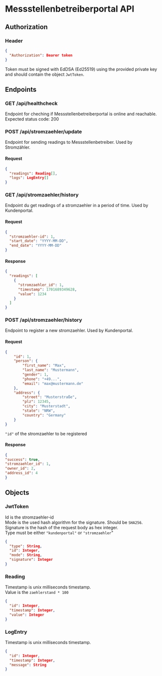 # Messstellenbetreiberportal API

## Authorization
### Header
```json
{
  "Authorization": Bearer token  
}
```
Token must be signed with EdDSA (Ed25519) using the provided private key and should contain the object `JwtToken`.

## Endpoints

### GET /api/healthcheck
Endpoint for cheching if Messstellenbetreiberportal is online and reachable.  
Expected status code: 200

### POST /api/stromzaehler/update
Endpoint for sending readings to Messstellenbetreiber. Used by Stromzähler.

#### Request
```json
{
  "readings": Reading[], 
  "logs": LogEntry[]
}
```

### GET /api/stromzaehler/history
Endpoint du get readings of a stromzaehler in a period of time. Used by Kundenportal.
#### Request
```json
{
  "stromzaehler-id": 1,
  "start_date": "YYYY-MM-DD",
  "end_date": "YYYY-MM-DD"
}
```
#### Response
```json
{
  "readings": [
    {
      "stromzaehler_id": 1,
      "timestamp": 1701689349628,
      "value": 1234
    }
  ]
}
```

### POST /api/stromzaehler/history
Endpoint to register a new stromzaehler. Used by Kundenportal.
#### Request
```json
{
    "id": 1,
    "person": {
        "first_name": "Max",
        "last_name": "Mustermann",
        "gender": 1,
        "phone": "+49...",
        "email": "max@mustermann.de"
    },
    "address": {
        "street": "Musterstraße",
        "plz": 12345,
        "city": "Musterstadt",
        "state": "NRW",
        "country": "Germany"
    }
}
```
`"id"` of the stromzaehler to be registered
#### Response
```json
{
"success": true,
"stromzaehler_id": 1,
"owner_id": 2,
"address_id": 4
}
```

## Objects

### JwtToken
Id is the stromzaehler-id  
Mode is the used hash algorithm for the signature. Should be `SHA256`.  
Signature is the hash of the request body as hex integer.  
Type must be either `"kundenportal"` or `"stromzaehler`"
```json
{
  "type": String,
  "id": Integer,
  "mode": String,
  "signature": Integer
}
```

### Reading
Timestamp is unix milliseconds timestamp.  
Value is the `zaehlerstand * 100`
```json
{
  "id": Integer,
  "timestamp": Integer,
  "value": Integer
}
```

### LogEntry
Timestamp is unix milliseconds timestamp.
```json
{
  "id": Integer,
  "timestamp": Integer,
  "message": String
}
```